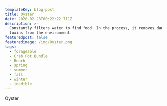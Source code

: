 ```yaml
---
templateKey: blog-post
title: Oyster
date: 2020-02-23T00:22:22.711Z
description: >-
  Constantly filters water to find food. In the process, it removes dangerous
  toxins from the environment.
featuredpost: false
featuredimage: /img/Oyster.png
tags:
  - forageable
  - Crab Pot Bundle
  - Beach
  - spring
  - summer
  - fall
  - winter
  - inedible
---
```

Oyster
